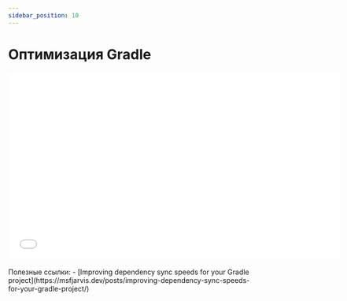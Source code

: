 ```yaml
---
sidebar_position: 10
---
```


# Оптимизация Gradle

<iframe src="//www.youtube.com/embed/630x5j1OdZM" frameborder="0" allowfullscreen width="675" height="380"></iframe>
<br/>
<br/>
Полезные ссылки:
- [Improving dependency sync speeds for your Gradle project](https://msfjarvis.dev/posts/improving-dependency-sync-speeds-for-your-gradle-project/)
